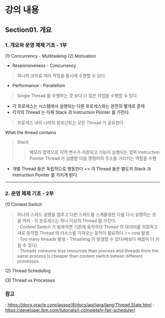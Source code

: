 # 강의 내용
## Section01. 개요
### 1. 개요와 운영 체제 기초 - 1부
(1) Concurrency - Multitasking
(2) Motivation 
- Responsiveness - Concurrency
> 하나의 코어로 여러 작업을 동시에 수행할 수 있다.
- Performance - Parallelism
> Single Thread 를 수행하는 것 보다 더 많은 작업을 수행할 수 있다.

* 각 프로세스는 시스템에서 실행되는 다른 프로세스와는 완전히 별개로 존재
* 각각의 Thread 는 자체 Stack 과 Instruction Pointer 를 가진다.
> 프로세스 내의 나머지 컴포넌트는 모든 Thread 가 공유한다.



What the thread contains
> Stack
>> 메모리 영역으로 지역 변수가 저장되고 기능이 실행되는 영역
> Instruction Pointer
>> Thread 가 실행할 다음 명령어의 주소를 가리키는 역할을 수행
* 개별 Thread 들은 독립적으로 행동한다 => 각 Thread 들은 별도의 Stack 과 Instruction Pointer 를 가지게 된다.
---
### 2. 운영 체제 기초 - 2부
(1) Context Switch  
> 하나의 스레드 실행을 멈추고 다른 스레드를 스케줄링한 다음 다시 실행하는 것을 의미
: 각 프로세스는 하나 이상의 Thread 를 가진다.  
: Context Switch 가 발생하면 기존에 동작하던 Thread 의 데이터를 저장하고 새로 동작할 Thread 의 리소스를 가져오는 동작이 필요하다 => cost 발생  
: Too many threads 발생 - Thrashing 이 발생할 수 있다(배보다 배꼽이 더 커질 수 있다).  
: Threads consume less resources than process and threads from the same process is cheaper than context switch beteen different processes.  

(2) Thread Scheduling
> 
(3) Thread vs Processes

### 참고 
: https://docs.oracle.com/javase/8/docs/api/java/lang/Thread.State.html
: https://developer.ibm.com/tutorials/l-completely-fair-scheduler/
